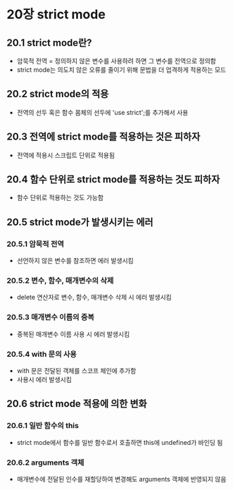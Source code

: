 # 20장 strict mode

## 20.1 strict mode란?

- 암묵적 전역 = 정의하지 않은 변수를 사용하려 하면 그 변수를 전역으로 정의함
- strict mode는 의도치 않은 오류를 줄이기 위해 문법을 더 업격하게 적용하는 모드

## 20.2 strict mode의 적용

- 전역의 선두 혹은 함수 몸체의 선두에 'use strict';를 추가해서 사용

## 20.3 전역에 strict mode를 적용하는 것은 피하자

- 전역에 적용시 스크립트 단위로 적용됨

## 20.4 함수 단위로 strict mode를 적용하는 것도 피하자

- 함수 단위로 적용하는 것도 가능함

## 20.5 strict mode가 발생시키는 에러

### 20.5.1 암묵적 전역

- 선언하지 않은 변수를 참조하면 에러 발생시킴

### 20.5.2 변수, 함수, 매개변수의 삭제

- delete 연산자로 변수, 함수, 매개변수 삭제 시 에러 발생시킴

### 20.5.3 매개변수 이름의 중복

- 중복된 매개변수 이름 사용 시 에러 발생시킴

### 20.5.4 with 문의 사용

- with 문은 전달된 객체를 스코프 체인에 추가함
- 사용시 에러 발생시킴

## 20.6 strict mode 적용에 의한 변화

### 20.6.1 일반 함수의 this

- strict mode에서 함수를 일반 함수로서 호출하면 this에 undefined가 바인딩 됨

### 20.6.2 arguments 객체

- 매개변수에 전달된 인수를 재할당하여 변경해도 arguments 객체에 반영되지 않음
